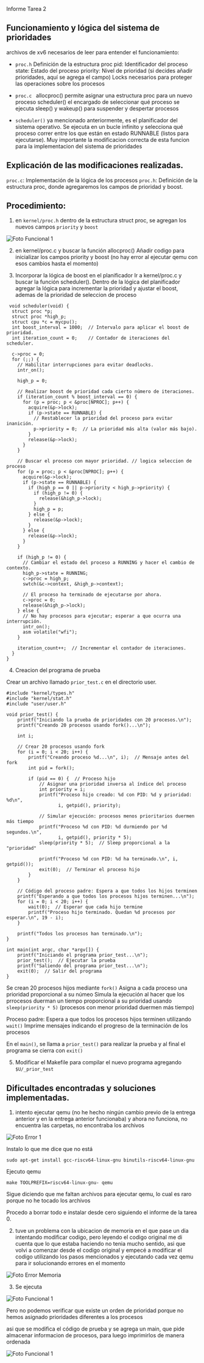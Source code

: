 Informe Tarea 2

## Funcionamiento y lógica del sistema de prioridades

archivos de xv6 necesarios de leer para entender el funcionamiento: 

- ``` proc.h ```
Definición de la estructura proc
pid: Identificador del proceso
state: Estado del proceso
priority: Nivel de prioridad (si decides añadir prioridades, aquí se agrega el campo)
Locks necesarios para proteger las operaciones sobre los procesos

- ```proc.c ```
allocproc() permite asignar una estructura proc para un nuevo proceso
scheduler() el encargado de seleccionar qué proceso se ejecuta 
sleep() y wakeup() para suspender y despertar procesos

- ``` scheduler() ``` ya mencionado anteriormente, es el planificador del sistema operativo. Se ejecuta en un bucle infinito y selecciona qué proceso correr entre los que están en estado RUNNABLE (listos para ejecutarse). Muy importante la modificacion correcta de esta funcion para la implementacion del sistema de prioridades

## Explicación de las modificaciones realizadas.

```proc.c```: Implementación de la lógica de los procesos
```proc.h```: Definición de la estructura proc, donde agregaremos los campos de prioridad y boost.



## Procedimiento: 

1) en ```kernel/proc.h``` dentro de la estructura struct proc, se agregan los nuevos campos ```priority``` y ```boost```

![Foto Funcional 1 ](fotos-codigo/foto_implementacion-proch.png)



2) en kernel/proc.c y buscar la función allocproc()
Añadir codigo para inicializar los campos priority y boost (no hay error al ejecutar qemu con esos cambios hasta el momento)

3) Incorporar la lógica de boost en el planificador 
Ir a kernel/proc.c y buscar la función scheduler().
Dentro de la lógica del planificador agregar la lógica para incrementar la prioridad y ajustar el boost, ademas de la prioridad de seleccion de proceso

```
 void scheduler(void) {
  struct proc *p;
  struct proc *high_p;
  struct cpu *c = mycpu();
  int boost_interval = 1000;  // Intervalo para aplicar el boost de prioridad.
  int iteration_count = 0;    // Contador de iteraciones del scheduler.

  c->proc = 0;
  for (;;) {
    // Habilitar interrupciones para evitar deadlocks.
    intr_on();

    high_p = 0;

    // Realizar boost de prioridad cada cierto número de iteraciones.
    if (iteration_count % boost_interval == 0) {
      for (p = proc; p < &proc[NPROC]; p++) {
        acquire(&p->lock);
        if (p->state == RUNNABLE) {
          // Restablecer la prioridad del proceso para evitar inanición.
          p->priority = 0;  // La prioridad más alta (valor más bajo).
        }
        release(&p->lock);
      }
    }

    // Buscar el proceso con mayor prioridad. // logica seleccion de proceso
    for (p = proc; p < &proc[NPROC]; p++) {
      acquire(&p->lock);
      if (p->state == RUNNABLE) {
        if (high_p == 0 || p->priority < high_p->priority) {
          if (high_p != 0) {
            release(&high_p->lock);
          }
          high_p = p;
        } else {
          release(&p->lock);
        }
      } else {
        release(&p->lock);
      }
    }

    if (high_p != 0) {
      // Cambiar el estado del proceso a RUNNING y hacer el cambio de contexto.
      high_p->state = RUNNING;
      c->proc = high_p;
      swtch(&c->context, &high_p->context);

      // El proceso ha terminado de ejecutarse por ahora.
      c->proc = 0;
      release(&high_p->lock);
    } else {
      // No hay procesos para ejecutar; esperar a que ocurra una interrupción.
      intr_on();
      asm volatile("wfi");
    }

    iteration_count++;  // Incrementar el contador de iteraciones.
  }
}

```

4) Creacion del programa de prueba 

Crear un archivo llamado ``` prior_test.c ``` en el directorio user.

```
#include "kernel/types.h"
#include "kernel/stat.h"
#include "user/user.h"

void prior_test() {
    printf("Iniciando la prueba de prioridades con 20 procesos.\n");
    printf("Creando 20 procesos usando fork()...\n");

    int i;

    // Crear 20 procesos usando fork
    for (i = 0; i < 20; i++) {
        printf("Creando proceso %d...\n", i);  // Mensaje antes del fork
        int pid = fork();

        if (pid == 0) {  // Proceso hijo
            // Asignar una prioridad inversa al índice del proceso
            int priority = i;
            printf("Proceso hijo creado: %d con PID: %d y prioridad: %d\n", 
                   i, getpid(), priority);

            // Simular ejecución: procesos menos prioritarios duermen más tiempo
            printf("Proceso %d con PID: %d durmiendo por %d segundos.\n", 
                   i, getpid(), priority * 5);
            sleep(priority * 5);  // Sleep proporcional a la "prioridad"

            printf("Proceso %d con PID: %d ha terminado.\n", i, getpid());
            exit(0);  // Terminar el proceso hijo
        }
    }

    // Código del proceso padre: Espera a que todos los hijos terminen
    printf("Esperando a que todos los procesos hijos terminen...\n");
    for (i = 0; i < 20; i++) {
        wait(0);  // Esperar que cada hijo termine
        printf("Proceso hijo terminado. Quedan %d procesos por esperar.\n", 19 - i);
    }

    printf("Todos los procesos han terminado.\n");
}

int main(int argc, char *argv[]) {
    printf("Iniciando el programa prior_test...\n");
    prior_test();  // Ejecutar la prueba
    printf("Saliendo del programa prior_test...\n");
    exit(0);  // Salir del programa
} 
```

Se crean 20 procesos hijos mediante ```fork()```
Asigna a cada proceso una prioridad proporcional a su númeo 
Simula la ejecución al hacer que los prrocesos duerman un tiempo proporcional a su prioridad usando ```sleep(priority * 5)``` (procesos con menor prioridad duermen más tiempo)

Proceso padre:
Espera a que todos los procesos hijos terminen utilizando ```wait()```
Imprime mensajes indicando el progreso de la terminación de los procesos

En el ```main()```, se llama a ```prior_test()``` para realizar la prueba y al final el programa se cierra con ```exit()```

5) Modificar el Makefile para compilar el nuevo programa agregando ```$U/_prior_test``` 





## Dificultades encontradas y soluciones implementadas.


1. intento ejecutar qemu (no he hecho ningún cambio previo de la entrega anterior y en la entrega anterior funcionaba) 
y ahora no funciona, no encuentra las carpetas, no encontraba los archivos

![Foto Error 1 ](fotos-codigo/error1.png)


Instalo lo que me dice que no está

```
sudo apt-get install gcc-riscv64-linux-gnu binutils-riscv64-linux-gnu
```

Ejecuto qemu
```
make TOOLPREFIX=riscv64-linux-gnu- qemu
```
Sigue diciendo que me faltan archivos para ejecutar qemu, lo cual es raro porque no he tocado los archivos

Procedo a borrar todo e instalar desde cero siguiendo el informe de la tarea 0.

2. tuve un problema con la ubicacion de memoria en el que pase un dia intentando modificar codigo, pero leyendo el codigo original me di cuenta que lo que estaba haciendo no tenia mucho sentido, asi que volvi a comenzar desde el codigo original y empecé a modificar el codigo utilizando los pasos mencionados y ejecutando cada vez qemu para ir solucionando errores en el momento

![Foto Error Memoria ](fotos-codigo/error_memoria.png)


3. Se ejecuta 

![Foto Funcional 1 ](fotos-codigo/ejecucion_exitosa_1.png)

 
Pero no podemos verificar que existe un orden de prioridad porque no hemos asignado prioridades diferentes a los procesos

asi que se modifica el código de prueba y se agrega un main, que pide almacenar informacion de procesos, para luego imprimirlos de manera ordenada

![Foto Funcional 1 ](fotos-codigo/ejecucion_exitosa_2.png)

